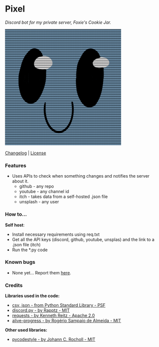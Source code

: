 # Pixel

*Discord bot for my private server, Foxie's Cookie Jar.*

![Bot avatar](APP.png)

[Changelog](https://github.com/FTEdianiaK/pixel-discord-bot/blob/main/CHANGELOG.md) | [License](https://github.com/FTEdianiaK/pixel-discord-bot/blob/main/LICENSE)

### Features
- Uses APIs to check when something changes and notifies the server about it.
    - github - any repo
    - youtube - any channel id
    - itch - takes data from a self-hosted .json file
    - unsplash - any user

### How to...
**Self host**:
- Install necessary requirements using req.txt
- Get all the API keys (discord, github, youtube, unsplas) and the link to a .json file (itch)
- Run the *.py code

### Known bugs
- None yet... Report them [here](https://github.com/FTEdianiaK/pixel-discord-bot/issues).

### Credits
**Libraries used in the code:**
- [csv, json - from Python Standard Library - PSF](https://docs.python.org/3/library/index.html)
- [discord.py - by Rapptz - MIT](https://pypi.org/project/discord.py/)
- [requests - by Kenneth Reitz - Apache 2.0](https://pypi.org/project/requests/)
- [alive-progress - by Rogério Sampaio de Almeida - MIT](https://pypi.org/project/alive-progress/)

**Other used libraries:**
- [pycodestyle - by Johann C. Rocholl - MIT](https://pypi.org/project/pycodestyle/)
